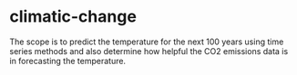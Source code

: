 # climatic-change
The scope is to predict the temperature for the next 100 years using time series methods and also determine how helpful the CO2 emissions data is in forecasting the temperature.
